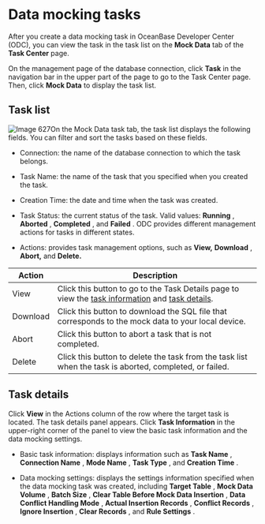 Data mocking tasks 
=======================================

After you create a data mocking task in OceanBase Developer Center (ODC), you can view the task in the task list on the **Mock Data** tab of the **Task Center** page. 

On the management page of the database connection, click **Task** in the navigation bar in the upper part of the page to go to the Task Center page. Then, click **Mock Data** to display the task list. 

Task list 
------------------------------

![Image 627](https://help-static-aliyun-doc.aliyuncs.com/assets/img/en-US/9099620261/p270075.png)On the Mock Data task tab, the task list displays the following fields. You can filter and sort the tasks based on these fields.

* Connection: the name of the database connection to which the task belongs.

  

* Task Name: the name of the task that you specified when you created the task.

  

* Creation Time: the date and time when the task was created.

  

* Task Status: the current status of the task. Valid values: **Running** , **Aborted** , **Completed** , and **Failed** . ODC provides different management actions for tasks in different states.

  

* Actions: provides task management options, such as **View,** **Download** , **Abort,** and **Delete.**

  




|  Action  |                                                                                  Description                                                                                  |
|----------|-------------------------------------------------------------------------------------------------------------------------------------------------------------------------------|
| View     | Click this button to go to the Task Details page to view the [task information](#section-yir-6zu-efi) and [task details](#title-h4c-q5g-dq9). |
| Download | Click this button to download the SQL file that corresponds to the mock data to your local device.                                                                            |
| Abort    | Click this button to abort a task that is not completed.                                                                                                                      |
| Delete   | Click this button to delete the task from the task list when the task is aborted, completed, or failed.                                                                       |



Task details 
---------------------------------

Click **View** in the Actions column of the row where the target task is located. The task details panel appears. Click **Task Information** in the upper-right corner of the panel to view the basic task information and the data mocking settings. 

* Basic task information: displays information such as **Task Name** , **Connection Name** , **Mode Name** , **Task Type** , and **Creation Time** .

  

* Data mocking settings: displays the settings information specified when the data mocking task was created, including **Target Table** , **Mock Data Volume** , **Batch Size** , **Clear Table Before Mock Data Insertion** , **Data Conflict Handling Mode** , **Actual Insertion Records** , **Conflict Records** , **Ignore Insertion** , **Clear Records** , and **Rule Settings** .

  



